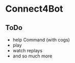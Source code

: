 # Connect4Bot
## ToDo
<ul>
  <li>help Command (with cogs)</li>
  <li>play</li>
  <li>watch replays</li>
  <li>and so much more</li>
</ul>